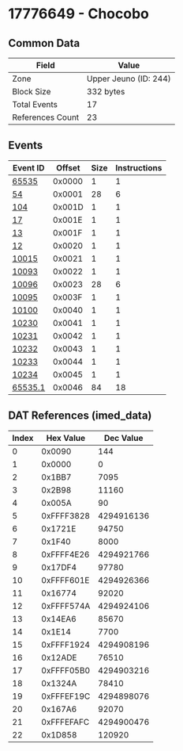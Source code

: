 # 17776649 - Chocobo

## Common Data

| Field            | Value                 |
|------------------|-----------------------|
| Zone             | Upper Jeuno (ID: 244) |
| Block Size       | 332 bytes             |
| Total Events     | 17                    |
| References Count | 23                    |

## Events

| Event ID                | Offset   |   Size |   Instructions |
|-------------------------|----------|--------|----------------|
| [65535](./65535.md)     | 0x0000   |      1 |              1 |
| [54](./54.md)           | 0x0001   |     28 |              6 |
| [104](./104.md)         | 0x001D   |      1 |              1 |
| [17](./17.md)           | 0x001E   |      1 |              1 |
| [13](./13.md)           | 0x001F   |      1 |              1 |
| [12](./12.md)           | 0x0020   |      1 |              1 |
| [10015](./10015.md)     | 0x0021   |      1 |              1 |
| [10093](./10093.md)     | 0x0022   |      1 |              1 |
| [10096](./10096.md)     | 0x0023   |     28 |              6 |
| [10095](./10095.md)     | 0x003F   |      1 |              1 |
| [10100](./10100.md)     | 0x0040   |      1 |              1 |
| [10230](./10230.md)     | 0x0041   |      1 |              1 |
| [10231](./10231.md)     | 0x0042   |      1 |              1 |
| [10232](./10232.md)     | 0x0043   |      1 |              1 |
| [10233](./10233.md)     | 0x0044   |      1 |              1 |
| [10234](./10234.md)     | 0x0045   |      1 |              1 |
| [65535.1](./65535.1.md) | 0x0046   |     84 |             18 |

## DAT References (imed_data)

|   Index | Hex Value   |   Dec Value |
|---------|-------------|-------------|
|       0 | 0x0090      |         144 |
|       1 | 0x0000      |           0 |
|       2 | 0x1BB7      |        7095 |
|       3 | 0x2B98      |       11160 |
|       4 | 0x005A      |          90 |
|       5 | 0xFFFF3828  |  4294916136 |
|       6 | 0x1721E     |       94750 |
|       7 | 0x1F40      |        8000 |
|       8 | 0xFFFF4E26  |  4294921766 |
|       9 | 0x17DF4     |       97780 |
|      10 | 0xFFFF601E  |  4294926366 |
|      11 | 0x16774     |       92020 |
|      12 | 0xFFFF574A  |  4294924106 |
|      13 | 0x14EA6     |       85670 |
|      14 | 0x1E14      |        7700 |
|      15 | 0xFFFF1924  |  4294908196 |
|      16 | 0x12ADE     |       76510 |
|      17 | 0xFFFF05B0  |  4294903216 |
|      18 | 0x1324A     |       78410 |
|      19 | 0xFFFEF19C  |  4294898076 |
|      20 | 0x167A6     |       92070 |
|      21 | 0xFFFEFAFC  |  4294900476 |
|      22 | 0x1D858     |      120920 |

